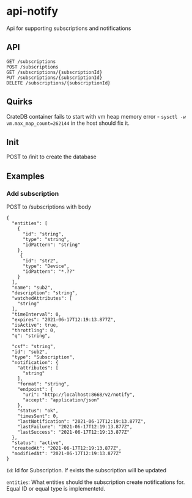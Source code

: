 # api-notify
Api for supporting subscriptions and notifications
## API
```
GET /subscriptions
POST /subscriptions
GET /subscriptions/{subscriptionId}
PUT /subscriptions/{subscriptionId}
DELETE /subscriptions/{subscriptionId}
```
## Quirks
CrateDB container fails to start with vm heap memory error - ```sysctl -w vm.max_map_count=262144``` in the host should fix it. 
## Init
POST to /init to create the database
## Examples
### Add subscription
POST to /subscriptions with body
```
{
  "entities": [
    {
      "id": "string",
      "type": "string",
      "idPattern": "string"
    },
     {
      "id": "str2",
      "type": "Device",
      "idPattern": "*.??"
    }   
  ],
  "name": "sub2",
  "description": "string",
  "watchedAttributes": [
    "string"
  ],
  "timeInterval": 0,
  "expires": "2021-06-17T12:19:13.877Z",
  "isActive": true,
  "throttling": 0,
  "q": "string",

  "csf": "string",
  "id": "sub2",
  "type": "Subscription",
  "notification": {
    "attributes": [
      "string"
    ],
    "format": "string",
    "endpoint": {
      "uri": "http://localhost:8668/v2/notify",
      "accept": "application/json"
    },
    "status": "ok",
    "timesSent": 0,
    "lastNotification": "2021-06-17T12:19:13.877Z",
    "lastFailure": "2021-06-17T12:19:13.877Z",
    "lastSuccess": "2021-06-17T12:19:13.877Z"
  },
  "status": "active",
  "createdAt": "2021-06-17T12:19:13.877Z",
  "modifiedAt": "2021-06-17T12:19:13.877Z"
}
```
```Id```: Id for Subscription. If exists the subscription will be updated

```entities```: What entities should the subscription create notifications for. Equal ID or equal type is implementetd.
